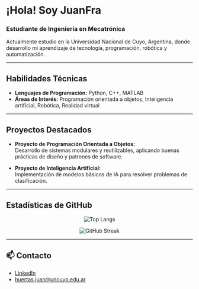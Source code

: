#  ¡Hola! Soy JuanFra

### Estudiante de Ingeniería en Mecatrónica  
Actualmente estudio en la Universidad Nacional de Cuyo, Argentina, donde desarrollo mi aprendizaje de tecnología, programación, robótica y automatización.

---


##  Habilidades Técnicas

- **Lenguajes de Programación:** Python, C++, MATLAB
- **Áreas de Interés:** Programación orientada a objetos, Inteligencia artificial, Robótica, Realidad virtual

---

##  Proyectos Destacados

- **Proyecto de Programación Orientada a Objetos:**  
  Desarrollo de sistemas modulares y reutilizables, aplicando buenas prácticas de diseño y patrones de software.

- **Proyecto de Inteligencia Artificial:**  
  Implementación de modelos básicos de IA para resolver problemas de clasificación.

---

##  Estadísticas de GitHub

<div align="center">

![Top Langs](https://github-readme-stats.vercel.app/api/top-langs/?username=Arguur&layout=compact&theme=tokyonight&hide_border=true&cache_seconds=1800)

![GitHub Streak](https://github-readme-streak-stats.herokuapp.com/?user=Arguur&theme=tokyonight&hide_border=true)


</div>

---

## 📫 Contacto

- [LinkedIn](https://www.linkedin.com/in/juan-francisco-huertas-coppo)
- huertas.juan@uncuyo.edu.ar
